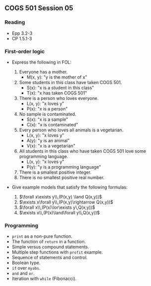 COGS 501 Session 05
-------------------

### Reading
* Epp 3.2-3
* CP 1.5.1-3

### First-order logic

* Express the following in FOL:
   1. Everyone has a mother.
      * M(x, y): "y is the mother of x"
   2. Some students in this class have taken COGS 501.
      * S(x): "x is a student in this class"
      * T(x): "x has taken COGS 501"
   3. There is a person who loves everyone.
      * L(x, y): "x loves y"
      * P(x): "x is a person"
   4. No sample is contaminated.
      * S(x): "x is a sample"
      * C(x): "x is contaminated"
   5. Every person who loves all animals is a vegetarian.
      * L(x, y): "x loves y"
      * A(y): "y is an animal"
      * V(x): "x is a vegetarian"
   6. All students in this class who have taken COGS 501 love some programming language.
      * L(x, y): "x loves y"
      * P(y): "y is a programming language"
   7. There is a smallest positive integer.
   8. There is no smallest positive real number.

* Give example models that satisfy the following formulas:
   1.  $\forall x\exists y\\,(P(x,y) \land Q(x,y))$
   2.  $\exists x\forall y\\,(P(x,y)\rightarrow Q(x,y))$
   3.  $\forall x\\,(P(x)\lor\exists y\,Q(x,y))$
   4. $\exists x\\,(P(x)\land\forall y\\,Q(x,y))$

### Programming
* `print` as a non-pure function.
* The function of `return` in a function.
* Simple versus compound statements.
* Multiple step functions with `profit` example.
* Sequence of statements and control.
* Boolean type.
* `if` over `myabs`.
* `and` and `or`.
* Iteration with `while` (Fibonacci).
